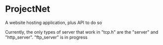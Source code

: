# ProjectNet
A website hosting application, plus API to do so

Currently, the only types of server that work in "tcp.h" are the "server" and "http_server". "ftp_server" is in progress
